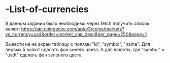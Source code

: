 # -List-of-currencies

В данном задании было необходимо через fetch получить список валют:
https://api.coingecko.com/api/v3/coins/markets?vs_currency=usd&order=market_cap_desc&per_page=250&page=1


Вывести на на экран таблицу с полями "id", "symbol", "name". Для первых 5 валют сделать фон синего цвета. А для валюты, где "symbol" = "usdt" сделать фон зеленого цвета.

